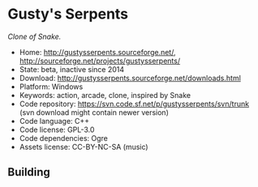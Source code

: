 # Gusty's Serpents

_Clone of Snake._

- Home: http://gustysserpents.sourceforge.net/, http://sourceforge.net/projects/gustysserpents/
- State: beta, inactive since 2014
- Download: http://gustysserpents.sourceforge.net/downloads.html
- Platform: Windows
- Keywords: action, arcade, clone, inspired by Snake
- Code repository: https://svn.code.sf.net/p/gustysserpents/svn/trunk (svn download might contain newer version)
- Code language: C++
- Code license: GPL-3.0
- Code dependencies: Ogre
- Assets license: CC-BY-NC-SA (music)

## Building
